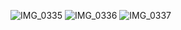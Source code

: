![IMG_0335](https://github.com/user-attachments/assets/7f2b2fd4-b7ed-4ccf-8206-fc20492bb3bf)
![IMG_0336](https://github.com/user-attachments/assets/b02dbccb-d599-41dd-beae-31c03864333c)
![IMG_0337](https://github.com/user-attachments/assets/0d53e65b-cc1b-43c9-9b50-dddd36e7a690)



